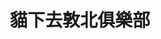 ---
title: "貓下去敦北俱樂部"
description: "貓下去敦北俱樂部"
layout: shop
keywords:
  - 美食競賽
  - 台灣美食
  - 美食精選
datePublished: "2025-06-30"
dateModified: "2025-07-07"
city: "台北市"
district: "松山區"
address: "台北市松山區敦化北路218號"
phone: "0227177596"
geo: "25.058454039975512, 121.54873724676541"
google_map: "https://maps.app.goo.gl/PWqVCnArLbKX7ofm8"
footinder: "https://footinder.com.tw/%E5%8F%B0%E5%8C%97%E5%B8%82%E6%9D%BE%E5%B1%B1%E5%8D%80/8611/"
official: "https://linktr.ee/meowvelousinc"
award:
  - name: "500盤"
    year: "2024"
    entries:
      - dishes:
          - "鹹水雞沙拉"
          - "紅燒牛筋乾拌麵"
          - "冠軍薯條"

---